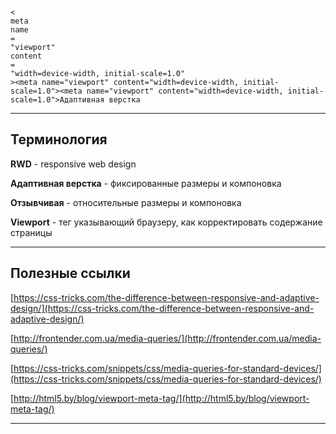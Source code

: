 # 

# 

# 

# 

# 

# 

# 

# 

# 

# 

# ` `

```
<
meta
name
=
"viewport"
content
=
"width=device-width, initial-scale=1.0"
><meta name="viewport" content="width=device-width, initial-scale=1.0"><meta name="viewport" content="width=device-width, initial-scale=1.0">Адаптивная верстка
```

---

## Терминология

**RWD** -  responsive web design

**Адаптивная верстка** - фиксированные размеры и компоновка

**Отзывчивая** - относительные размеры и компоновка

**Viewport** - тег указывающий браузеру, как корректировать содержание страницы

---

## Полезные ссылки

[https://css-tricks.com/the-difference-between-responsive-and-adaptive-design/](https://css-tricks.com/the-difference-between-responsive-and-adaptive-design/)

[http://frontender.com.ua/media-queries/](http://frontender.com.ua/media-queries/)

[https://css-tricks.com/snippets/css/media-queries-for-standard-devices/](https://css-tricks.com/snippets/css/media-queries-for-standard-devices/)

[http://html5.by/blog/viewport-meta-tag/](http://html5.by/blog/viewport-meta-tag/)

---



